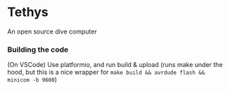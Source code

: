 # Tethys

An open source dive computer


### Building the code
(On VSCode) Use platformio, and run build & upload (runs make under the hood, but this is a nice wrapper for `make build && avrdude flash && minicom -b 9600`)